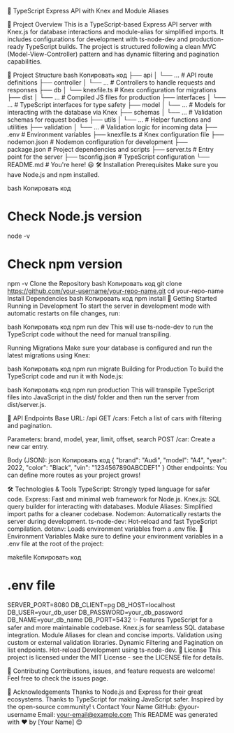 🚀 TypeScript Express API with Knex and Module Aliases

📝 Project Overview
This is a TypeScript-based Express API server with Knex.js for database interactions and module-alias for simplified imports. It includes configurations for development with ts-node-dev and production-ready TypeScript builds. The project is structured following a clean MVC (Model-View-Controller) pattern and has dynamic filtering and pagination capabilities.

📂 Project Structure
bash
Копировать код
├── api
│   └── ...          # API route definitions
├── controller
│   └── ...          # Controllers to handle requests and responses
├── db
│   └── knexfile.ts  # Knex configuration for migrations
├── dist
│   └── ...          # Compiled JS files for production
├── interfaces
│   └── ...          # TypeScript interfaces for type safety
├── model
│   └── ...          # Models for interacting with the database via Knex
├── schemas
│   └── ...          # Validation schemas for request bodies
├── utils
│   └── ...          # Helper functions and utilities
├── validation
│   └── ...          # Validation logic for incoming data
├── .env             # Environment variables
├── knexfile.ts      # Knex configuration file
├── nodemon.json     # Nodemon configuration for development
├── package.json     # Project dependencies and scripts
├── server.ts        # Entry point for the server
├── tsconfig.json    # TypeScript configuration
└── README.md        # You're here! 😃
🛠️ Installation
Prerequisites
Make sure you have Node.js and npm installed.

bash
Копировать код
# Check Node.js version
node -v

# Check npm version
npm -v
Clone the Repository
bash
Копировать код
git clone https://github.com/your-username/your-repo-name.git
cd your-repo-name
Install Dependencies
bash
Копировать код
npm install
🚀 Getting Started
Running in Development
To start the server in development mode with automatic restarts on file changes, run:

bash
Копировать код
npm run dev
This will use ts-node-dev to run the TypeScript code without the need for manual transpiling.

Running Migrations
Make sure your database is configured and run the latest migrations using Knex:

bash
Копировать код
npm run migrate
Building for Production
To build the TypeScript code and run it with Node.js:

bash
Копировать код
npm run production
This will transpile TypeScript files into JavaScript in the dist/ folder and then run the server from dist/server.js.

📖 API Endpoints
Base URL: /api
GET /cars: Fetch a list of cars with filtering and pagination.

Parameters: brand, model, year, limit, offset, search
POST /car: Create a new car entry.

Body (JSON):
json
Копировать код
{
  "brand": "Audi",
  "model": "A4",
  "year": 2022,
  "color": "Black",
  "vin": "1234567890ABCDEF1"
}
Other endpoints: You can define more routes as your project grows!

🛠️ Technologies & Tools
TypeScript: Strongly typed language for safer code.
Express: Fast and minimal web framework for Node.js.
Knex.js: SQL query builder for interacting with databases.
Module Aliases: Simplified import paths for a cleaner codebase.
Nodemon: Automatically restarts the server during development.
ts-node-dev: Hot-reload and fast TypeScript compilation.
dotenv: Loads environment variables from a .env file.
📜 Environment Variables
Make sure to define your environment variables in a .env file at the root of the project:

makefile
Копировать код
# .env file

SERVER_PORT=8080
DB_CLIENT=pg
DB_HOST=localhost
DB_USER=your_db_user
DB_PASSWORD=your_db_password
DB_NAME=your_db_name
DB_PORT=5432
✨ Features
TypeScript for a safer and more maintainable codebase.
Knex.js for seamless SQL database integration.
Module Aliases for clean and concise imports.
Validation using custom or external validation libraries.
Dynamic Filtering and Pagination on list endpoints.
Hot-reload Development using ts-node-dev.
📝 License
This project is licensed under the MIT License - see the LICENSE file for details.

🤝 Contributing
Contributions, issues, and feature requests are welcome! Feel free to check the issues page.

🙏 Acknowledgements
Thanks to Node.js and Express for their great ecosystems.
Thanks to TypeScript for making JavaScript safer.
Inspired by the open-source community!
📞 Contact
Your Name
GitHub: @your-username
Email: your-email@example.com
This README was generated with ❤️ by [Your Name] 😊


